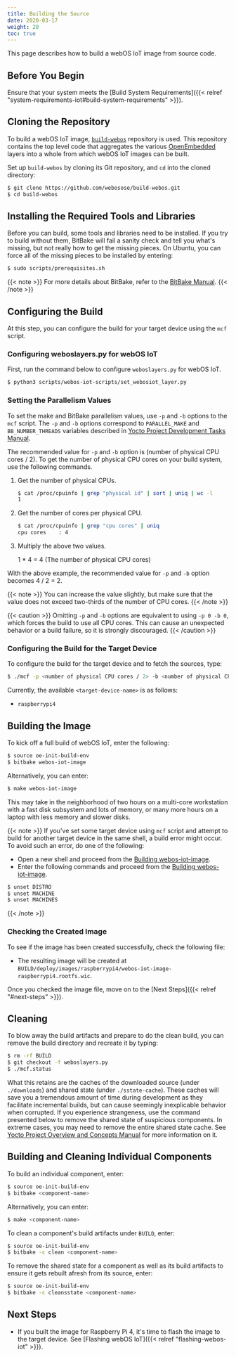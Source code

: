 ```yaml
---
title: Building the Source
date: 2020-03-17
weight: 20
toc: true
---
```


This page describes how to build a webOS IoT image from source code.

## Before You Begin

Ensure that your system meets the [Build System Requirements]({{< relref "system-requirements-iot#build-system-requirements" >}}).

## Cloning the Repository

To build a webOS IoT image, [`build-webos`](https://github.com/webosose/build-webos) repository is used. This repository contains the top level code that aggregates the various [OpenEmbedded](http://openembedded.org/) layers into a whole from which webOS IoT images can be built.

Set up `build-webos` by cloning its Git repository, and `cd` into the cloned directory:

```bash
$ git clone https://github.com/webosose/build-webos.git
$ cd build-webos
```

## Installing the Required Tools and Libraries

Before you can build, some tools and libraries need to be installed. If you try to build without them, BitBake will fail a sanity check and tell you what's missing, but not really how to get the missing pieces. On Ubuntu, you can force all of the missing pieces to be installed by entering:

```bash
$ sudo scripts/prerequisites.sh
```

{{< note >}}
For more details about BitBake, refer to the [BitBake Manual](https://www.yoctoproject.org/docs/latest/bitbake-user-manual/bitbake-user-manual.html).
{{< /note >}}

## Configuring the Build

At this step, you can configure the build for your target device using the `mcf` script.

### Configuring weboslayers.py for webOS IoT

First, run the command below to configure `weboslayers.py` for webOS IoT.

```bash
$ python3 scripts/webos-iot-scripts/set_webosiot_layer.py
```

### Setting the Parallelism Values

To set the make and BitBake parallelism values, use `-p` and `-b` options to the `mcf` script. The `-p` and `-b` options correspond to `PARALLEL_MAKE` and `BB_NUMBER_THREADS` variables described in [Yocto Project Development Tasks Manual](https://www.yoctoproject.org/docs/latest/dev-manual/dev-manual.html#speeding-up-a-build).

The recommended value for `-p` and `-b` option is (number of physical CPU cores / 2). To get the number of physical CPU cores on your build system, use the following commands.

1. Get the number of physical CPUs.

    ```bash
    $ cat /proc/cpuinfo | grep "physical id" | sort | uniq | wc -l
    1
    ```

2. Get the number of cores per physical CPU.

    ```bash
    $ cat /proc/cpuinfo | grep "cpu cores" | uniq
    cpu cores    : 4
    ```

3. Multiply the above two values.

	1 * 4 = 4 (The number of physical CPU cores)

With the above example, the recommended value for `-p` and `-b` option becomes 4 / 2 = 2.

{{< note >}}
You can increase the value slightly, but make sure that the value does not exceed two-thirds of the number of CPU cores.
{{< /note >}}

{{< caution >}}
Omitting `-p` and `-b` options are equivalent to using `-p 0 -b 0`, which forces the build to use all CPU cores. This can cause an unexpected behavior or a build failure, so it is strongly discouraged.
{{< /caution >}}

### Configuring the Build for the Target Device

To configure the build for the target device and to fetch the sources, type:

```bash
$ ./mcf -p <number of physical CPU cores / 2> -b <number of physical CPU cores / 2> <target-device-name>
```

Currently, the available `<target-device-name>` is as follows:

* `raspberrypi4`

## Building the Image

To kick off a full build of webOS IoT, enter the following:

```bash
$ source oe-init-build-env
$ bitbake webos-iot-image
```

Alternatively, you can enter:

```bash
$ make webos-iot-image
```

This may take in the neighborhood of two hours on a multi-core workstation with a fast disk subsystem and lots of memory, or many more hours on a laptop with less memory and slower disks.

{{< note >}}
If you've set some target device using `mcf` script and attempt to build for another target device in the same shell, a build error might occur. To avoid such an error, do one of the following:

* Open a new shell and proceed from the [Building webos-iot-image](#building-webos-iot-image).
* Enter the following commands and proceed from the [Building webos-iot-image](#building-webos-iot-image).

``` bash
$ unset DISTRO
$ unset MACHINE
$ unset MACHINES
```
{{< /note >}}

### Checking the Created Image

To see if the image has been created successfully, check the following file:

* The resulting image will be created at `BUILD/deploy/images/raspberrypi4/webos-iot-image-raspberrypi4.rootfs.wic`.

Once you checked the image file, move on to the [Next Steps]({{< relref "#next-steps" >}}).

## Cleaning

To blow away the build artifacts and prepare to do the clean build, you can remove the build directory and recreate it by typing:

```bash
$ rm -rf BUILD
$ git checkout -f weboslayers.py
$ ./mcf.status
```

What this retains are the caches of the downloaded source (under `./downloads`) and shared state (under `./sstate-cache`). These caches will save you a tremendous amount of time during development as they facilitate incremental builds, but can cause seemingly inexplicable behavior when corrupted. If you experience strangeness, use the command presented below to remove the shared state of suspicious components. In extreme cases, you may need to remove the entire shared state cache. See [Yocto Project Overview and Concepts Manual](https://www.yoctoproject.org/docs/latest/overview-manual/overview-manual.html#shared-state-cache) for more information on it.

## Building and Cleaning Individual Components

To build an individual component, enter:

```bash
$ source oe-init-build-env
$ bitbake <component-name>
```

Alternatively, you can enter:

```bash
$ make <component-name>
```

To clean a component's build artifacts under `BUILD`, enter:

```bash
$ source oe-init-build-env
$ bitbake -c clean <component-name>
```

To remove the shared state for a component as well as its build artifacts to ensure it gets rebuilt afresh from its source, enter:

```bash
$ source oe-init-build-env
$ bitbake -c cleansstate <component-name>
```

## Next Steps

- If you built the image for Raspberry Pi 4, it's time to flash the image to the target device. See [Flashing webOS IoT]({{< relref "flashing-webos-iot" >}}).
